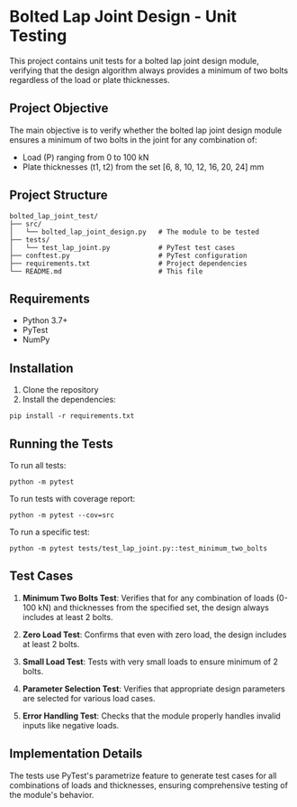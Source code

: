 # Bolted Lap Joint Design - Unit Testing

This project contains unit tests for a bolted lap joint design module, verifying that the design algorithm always provides a minimum of two bolts regardless of the load or plate thicknesses.

## Project Objective

The main objective is to verify whether the bolted lap joint design module ensures a minimum of two bolts in the joint for any combination of:
- Load (P) ranging from 0 to 100 kN
- Plate thicknesses (t1, t2) from the set [6, 8, 10, 12, 16, 20, 24] mm

## Project Structure

```
bolted_lap_joint_test/
├── src/
│   └── bolted_lap_joint_design.py   # The module to be tested
├── tests/
│   └── test_lap_joint.py            # PyTest test cases
├── conftest.py                      # PyTest configuration
├── requirements.txt                 # Project dependencies
└── README.md                        # This file
```

## Requirements

- Python 3.7+
- PyTest
- NumPy

## Installation

1. Clone the repository
2. Install the dependencies:
```
pip install -r requirements.txt
```

## Running the Tests

To run all tests:
```
python -m pytest
```

To run tests with coverage report:
```
python -m pytest --cov=src
```

To run a specific test:
```
python -m pytest tests/test_lap_joint.py::test_minimum_two_bolts
```

## Test Cases

1. **Minimum Two Bolts Test**: Verifies that for any combination of loads (0-100 kN) and thicknesses from the specified set, the design always includes at least 2 bolts.

2. **Zero Load Test**: Confirms that even with zero load, the design includes at least 2 bolts.

3. **Small Load Test**: Tests with very small loads to ensure minimum of 2 bolts.

4. **Parameter Selection Test**: Verifies that appropriate design parameters are selected for various load cases.

5. **Error Handling Test**: Checks that the module properly handles invalid inputs like negative loads.

## Implementation Details

The tests use PyTest's parametrize feature to generate test cases for all combinations of loads and thicknesses, ensuring comprehensive testing of the module's behavior. 